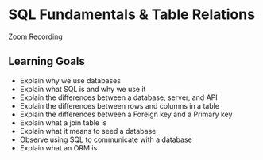 # SQL Fundamentals & Table Relations

[Zoom Recording](https://youtu.be/xX-ANgHb4V4)

## Learning Goals

- Explain why we use databases
- Explain what SQL is and why we use it
- Explain the differences between a database, server, and API
- Explain the differences between rows and columns in a table
- Explain the differences between a Foreign key and a Primary key
- Explain what a join table is
- Explain what it means to seed a database
- Observe using SQL to communicate with a database
- Explain what an ORM is
